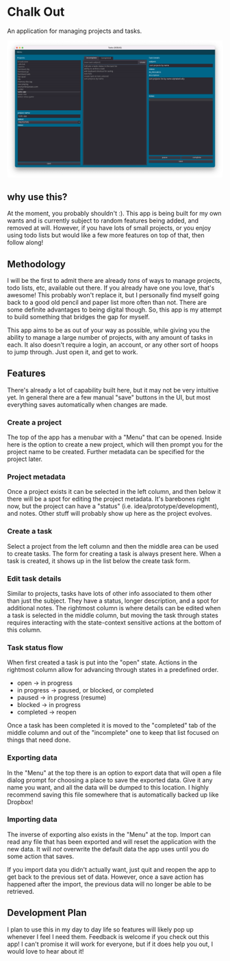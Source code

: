# Chalk Out

An application for managing projects and tasks.

![chalk out app screenshot](docs/screenshot.png)

## why use this?

At the moment, you probably shouldn't :). This app is being built for my own wants and is currently subject to random features being added, and removed at will. However, if you have lots of small projects, or you enjoy using todo lists but would like a few more features on top of that, then follow along!

## Methodology

I will be the first to admit there are already *tons* of ways to manage projects, todo lists, etc, available out there. If you already have one you love, that's awesome! This probably won't replace it, but I personally find myself going back to a good old pencil and paper list more often than not. There are some definite advantages to being digital though. So, this app is my attempt to build something that bridges the gap for myself.

This app aims to be as out of your way as possible, while giving you the ability to manage a large number of projects, with any amount of tasks in each. It also doesn't require a login, an account, or any other sort of hoops to jump through. Just open it, and get to work.

## Features

There's already a lot of capability built here, but it may not be very intuitive yet. In general there are a few manual "save" buttons in the UI, but most everything saves automatically when changes are made.

### Create a project

The top of the app has a menubar with a "Menu" that can be opened. Inside here is the option to create a new project, which will then prompt you for the project name to be created. Further metadata can be specified for the project later.

### Project metadata

Once a project exists it can be selected in the left column, and then below it there will be a spot for editing the project metadata. It's barebones right now, but the project can have a "status" (i.e. idea/prototype/development), and notes. Other stuff will probably show up here as the project evolves.

### Create a task

Select a project from the left column and then the middle area can be used to create tasks. The form for creating a task is always present here. When a task is created, it shows up in the list below the create task form.

### Edit task details

Similar to projects, tasks have lots of other info associated to them other than just the subject. They have a status, longer description, and a spot for additional notes. The rightmost column is where details can be edited when a task is selected in the middle column, but moving the task through states requires interacting with the state-context sensitive actions at the bottom of this column.

### Task status flow

When first created a task is put into the "open" state. Actions in the rightmost column allow for advancing through states in a predefined order.

- open -> in progress
- in progress -> paused, or blocked, or completed
- paused -> in progress (resume)
- blocked -> in progress
- completed -> reopen

Once a task has been completed it is moved to the "completed" tab of the middle column and out of the "incomplete" one to keep that list focused on things that need done.

### Exporting data

In the "Menu" at the top there is an option to export data that will open a file dialog prompt for choosing a place to save the exported data. Give it any name you want, and all the data will be dumped to this location. I highly recommend saving this file somewhere that is automatically backed up like Dropbox!

### Importing data

The inverse of exporting also exists in the "Menu" at the top. Import can read any file that has been exported and will reset the application with the new data. It will _not_ overwrite the default data the app uses until you do some action that saves.

If you import data you didn't actually want, just quit and reopen the app to get back to the previous set of data. However, once a save action has happened after the import, the previous data will no longer be able to be retrieved.

## Development Plan

I plan to use this in my day to day life so features will likely pop up whenever I feel I need them. Feedback is welcome if you check out this app! I can't promise it will work for everyone, but if it does help you out, I would love to hear about it!
